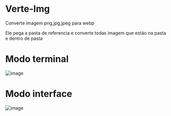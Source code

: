 # Verte-Img


Converte imagem png,jpg,jpeg para  webp 


Ele pega a pasta de referencia e converte todas imagem que estão na pasta e dentro de pasta


# Modo terminal
![image](https://github.com/MayconCoutinho/Verte-Img/assets/60453269/5f6a8507-3794-4958-be57-7b3a3981508f)


# Modo interface
![image](https://github.com/MayconCoutinho/Verte-Img/assets/60453269/6fd98a2c-a326-42af-bff5-9f61f6019f31)
